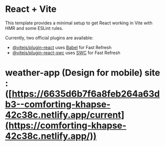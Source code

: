 # React + Vite

This template provides a minimal setup to get React working in Vite with HMR and some ESLint rules.

Currently, two official plugins are available:

- [@vitejs/plugin-react](https://github.com/vitejs/vite-plugin-react/blob/main/packages/plugin-react/README.md) uses [Babel](https://babeljs.io/) for Fast Refresh
- [@vitejs/plugin-react-swc](https://github.com/vitejs/vite-plugin-react-swc) uses [SWC](https://swc.rs/) for Fast Refresh
# weather-app (Design for mobile) site : ([https://6635d6b7f6a8feb264a63db3--comforting-khapse-42c38c.netlify.app/current](https://comforting-khapse-42c38c.netlify.app/))

